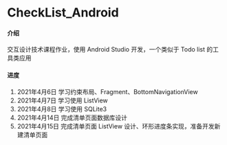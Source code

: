 # CheckList_Android

#### 介绍
交互设计技术课程作业，使用 Android Studio 开发，一个类似于 Todo list 的工具类应用

#### 进度
1.  2021年4月6日 学习约束布局、Fragment、BottomNavigationView
2.  2021年4月7日 学习使用 ListView
3.  2021年4月8日 学习使用 SQLite3
4.  2021年4月14日 完成清单页面数据库设计
5.  2021年4月15日 完成清单页面 ListView 设计、环形进度条实现，准备开发新建清单页面